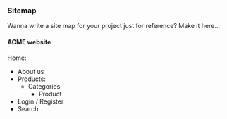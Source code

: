 ### Sitemap
Wanna write a site map for your project just for reference? Make it here...

#### ACME website
Home:
- About us
- Products:
  - Categories
    - Product
- Login / Register
- Search